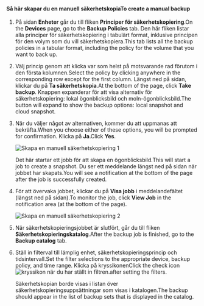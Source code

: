 <!--author=SharS last changed: 9/17/15-->

#### <a name="to-create-a-manual-backup"></a><span data-ttu-id="6ddd7-101">Så här skapar du en manuell säkerhetskopia</span><span class="sxs-lookup"><span data-stu-id="6ddd7-101">To create a manual backup</span></span>
1. <span data-ttu-id="6ddd7-102">På sidan **Enheter** går du till fliken **Principer för säkerhetskopiering**.</span><span class="sxs-lookup"><span data-stu-id="6ddd7-102">On the **Devices** page, go to the **Backup Policies** tab.</span></span> <span data-ttu-id="6ddd7-103">Den här fliken listar alla principer för säkerhetskopiering i tabulärt format, inklusive principen för den volym som du vill säkerhetskopiera.</span><span class="sxs-lookup"><span data-stu-id="6ddd7-103">This tab lists all the backup policies in a tabular format, including the policy for the volume that you want to back up.</span></span>
2. <span data-ttu-id="6ddd7-104">Välj princip genom att klicka var som helst på motsvarande rad förutom i den första kolumnen.</span><span class="sxs-lookup"><span data-stu-id="6ddd7-104">Select the policy by clicking anywhere in the corresponding row except for the first column.</span></span> <span data-ttu-id="6ddd7-105">Längst ned på sidan, klickar du på **Ta säkerhetskopia**.</span><span class="sxs-lookup"><span data-stu-id="6ddd7-105">At the bottom of the page, click **Take backup**.</span></span> <span data-ttu-id="6ddd7-106">Knappen expanderar för att visa alternativ för säkerhetskopiering: lokal ögonblicksbild och moln-ögonblicksbild.</span><span class="sxs-lookup"><span data-stu-id="6ddd7-106">The button will expand to show the backup options: local snapshot and cloud snapshot.</span></span> 
3. <span data-ttu-id="6ddd7-107">När du väljer något av alternativen, kommer du att uppmanas att bekräfta.</span><span class="sxs-lookup"><span data-stu-id="6ddd7-107">When you choose either of these options, you will be prompted for confirmation.</span></span> <span data-ttu-id="6ddd7-108">Klicka på **Ja**.</span><span class="sxs-lookup"><span data-stu-id="6ddd7-108">Click **Yes**.</span></span> 
   
    ![Skapa en manuell säkerhetskopiering 1](./media/storsimple-create-manual-backup-gov/HCS_CreateManualBackup1-gov-include.png)
   
    <span data-ttu-id="6ddd7-110">Det här startar ett jobb för att skapa en ögonblicksbild.</span><span class="sxs-lookup"><span data-stu-id="6ddd7-110">This will start a job to create a snapshot.</span></span> <span data-ttu-id="6ddd7-111">Du ser ett meddelande längst ned på sidan när jobbet har skapats.</span><span class="sxs-lookup"><span data-stu-id="6ddd7-111">You will see a notification at the bottom of the page after the job is successfully created.</span></span>
4. <span data-ttu-id="6ddd7-112">För att övervaka jobbet, klickar du på **Visa jobb** i meddelandefältet (längst ned på sidan).</span><span class="sxs-lookup"><span data-stu-id="6ddd7-112">To monitor the job, click **View Job** in the notification area (at the bottom of the page).</span></span> 
   
    ![Skapa en manuell säkerhetskopiering 2](./media/storsimple-create-manual-backup-gov/HCS_CreateManualBackup2-gov-include.png)
5. <span data-ttu-id="6ddd7-114">När säkerhetskopieringsjobbet är slutfört, går du till fliken **Säkerhetskopieringskatalog**.</span><span class="sxs-lookup"><span data-stu-id="6ddd7-114">After the backup job is finished, go to the **Backup catalog** tab.</span></span>
6. <span data-ttu-id="6ddd7-115">Ställ in filterval till lämplig enhet, säkerhetskopieringsprincip och tidsintervall.</span><span class="sxs-lookup"><span data-stu-id="6ddd7-115">Set the filter selections to the appropriate device, backup policy, and time range.</span></span> <span data-ttu-id="6ddd7-116">Klicka på kryssikonen</span><span class="sxs-lookup"><span data-stu-id="6ddd7-116">Click the check icon</span></span> ![kryssikon](./media/storsimple-create-manual-backup/HCS_CheckIcon-include.png) <span data-ttu-id="6ddd7-118">när du har ställt in filtren.</span><span class="sxs-lookup"><span data-stu-id="6ddd7-118">after setting the filters.</span></span>
   
   <span data-ttu-id="6ddd7-119">Säkerhetskopian borde visas i listan över säkerhetskopieringsuppsättningar som visas i katalogen.</span><span class="sxs-lookup"><span data-stu-id="6ddd7-119">The backup should appear in the list of backup sets that is displayed in the catalog.</span></span>

